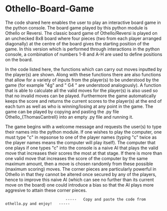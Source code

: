 # Othello-Board-Game

The code shared here enables the user to play an interactive board game in the python console. The board game played by this python module is Othello or Reversi. The classic board game of Othello/Reversi is played on an unchecked 8x8 board where four pieces (two from each player arranged diagonally) at the centre of the board gives the starting position of the game. In this version which is performed through interactions in the python console, a combination of numbers 1-8 and A-H are used to define positions on the board. 

In the code listed here, the functions which can carry out moves inputted by the player(s) are shown. Along with these functions there are also functions that allow for a variety of inputs from the player(s) to be understood by the game (for example "4g" and "  G4  " are understood analogously). A function that is able to calculate all the valid moves for the player(s) is also used so that no invalid moves can be played. Furthermore the game automatically keeps the score and returns the current scores to the player(s) at the end of each turn as well as who is winning/losing at any point in the game. The game can be played by copying and pasting the .py file Othello_{ThomasCantrell} into an empty .py file and running it. 

The game begins with a welcome message and requests the user(s) to type their names into the python module. If one wishes to play the computer, one must type "c" in repsonse to one of the player names (typing "c" twice as the player names means the computer will play itself). The computer that one plays if one types "c" into the console is a naive AI that plays the valid move that increases their scores the most at that stage. If there is more than one valid move that increases the score of the computer by the same maximum amount, then a move is chosen randomly from these possible (maximum scoring) moves. The corner pieces are particularly powerful in Othello in that they cannot be altered once secured by any of the players, hence to improve this naive AI (which can see no further than its current move on the board) one could introduce a bias so that the AI plays more aggresive to attain these corner pieces.     

                               -----   Copy and paste the code from othello.py and enjoy!   -----




